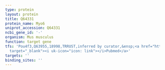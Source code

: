 ```yaml
---
type: protein
layout: protein
title: Q64331
protein_name: Myo6
uniprot_accession: Q64331
ncbi_gene_id: '-'
organism: Mus musculus
function: target gene
tfs: 'Pou4f3,Q63955,18998,TRRUST,inferred by curator,&ensp;<a href="https://www.ncbi.nlm.nih.gov/pubmed/?term=24535414%5Buid%5D"
  target="_blank"><i uk-icon="icon: link"></i>Pubmed</a>'
targets: ''
binding_sites: ''
---
```

